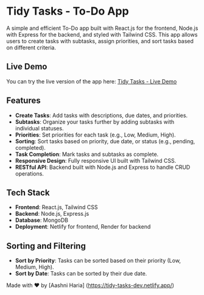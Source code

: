 # Tidy Tasks - To-Do App

A simple and efficient To-Do app built with React.js for the frontend, Node.js with Express for the backend, and styled with Tailwind CSS. This app allows users to create tasks with subtasks, assign priorities, and sort tasks based on different criteria.

## Live Demo

You can try the live version of the app here: [Tidy Tasks - Live Demo](https://tidy-tasks-dev.netlify.app/)

## Features

- **Create Tasks**: Add tasks with descriptions, due dates, and priorities.
- **Subtasks**: Organize your tasks further by adding subtasks with individual statuses.
- **Priorities**: Set priorities for each task (e.g., Low, Medium, High).
- **Sorting**: Sort tasks based on priority, due date, or status (e.g., pending, completed).
- **Task Completion**: Mark tasks and subtasks as complete.
- **Responsive Design**: Fully responsive UI built with Tailwind CSS.
- **RESTful API**: Backend built with Node.js and Express to handle CRUD operations.

## Tech Stack

- **Frontend**: React.js, Tailwind CSS
- **Backend**: Node.js, Express.js
- **Database**: MongoDB
- **Deployment**: Netlify for frontend, Render for backend

## Sorting and Filtering

- **Sort by Priority**: Tasks can be sorted based on their priority (Low, Medium, High).
- **Sort by Date**: Tasks can be sorted by their due date.


Made with ❤️ by [Aashni Haria] (https://tidy-tasks-dev.netlify.app/)

